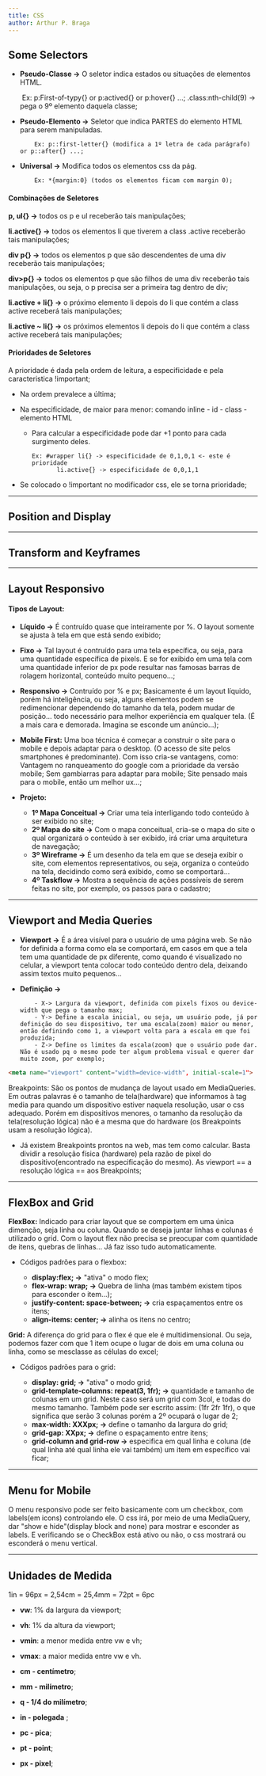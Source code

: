 ```yaml
---
title: CSS
author: Arthur P. Braga
---
```


## Some Selectors

- **Pseudo-Classe ->** O seletor indica estados ou situações de elementos HTML. 
  
  ​    Ex: p:First-of-typy{} or p:actived{} or p:hover{} ...;
  ​            .class:nth-child(9) -> pega o 9º elemento daquela classe;​    

- **Pseudo-Elemento ->** Seletor que indica PARTES do elemento HTML para serem manipuladas.
  
          Ex: p::first-letter{} (modifica a 1º letra de cada parágrafo) or p::after{} ...;

- **Universal ->** Modifica todos os elementos css da pág.
  
          Ex: *{margin:0} (todos os elementos ficam com margin 0);

#### Combinações de Seletores

**p, ul{} ->** todos os p e ul receberão tais manipulações;

**li.active{} ->** todos os elementos li que tiverem a class .active receberão tais manipulações;

**div p{} ->** todos os elementos p que são descendentes de uma div receberão tais manipulações;

**div>p{} ->** todos os elementos p que são filhos de uma div receberão tais manipulações, ou seja, o p precisa ser a primeira tag dentro de div;

**li.active + li{} ->** o próximo elemento li depois do li que contém a class active receberá tais manipulações;

**li.active ~ li{} ->** os próximos elementos li depois do li que contém a class active receberá tais 
        manipulações;

#### Prioridades de Seletores

A prioridade é dada pela ordem de leitura, a especificidade e pela caracteristica !important;

- Na ordem prevalece a última;

- Na especificidade, de maior para menor: comando inline - id - class - elemento HTML
  
  - Para calcular a especificidade pode dar +1 ponto para cada surgimento deles.
    
        Ex: #wrapper li{} -> especificidade de 0,1,0,1 <- este é prioridade 
               li.active{} -> especificidade de 0,0,1,1

- Se colocado o !important no modificador css, ele se torna prioridade;

---

## Position and Display

------------------------------------------------------------------------------------------------------

## Transform and Keyframes

---

## Layout Responsivo

#### **Tipos de Layout:**

- **Líquido ->** É contruído quase que inteiramente por %. O layout somente se ajusta à tela em que está sendo exibido;
- **Fixo ->** Tal layout é contruído para uma tela específica, ou seja, para uma quantidade específica de pixels. E se for exibido em uma tela com uma quantidade inferior de px pode resultar nas famosas barras de rolagem horizontal, conteúdo muito pequeno...;
- **Responsivo ->** Contruído por % e px; Basicamente é um layout líquido, porém há inteligência, ou seja, alguns elementos podem se redimencionar dependendo do tamanho da tela, podem mudar de posição... todo necessário para melhor experiência em qualquer tela. (É a mais cara e demorada. Imagina se esconde um anúncio...);

- **Mobile First:** Uma boa técnica é começar a construir o site para o mobile e depois adaptar para o desktop. (O acesso de site pelos smartphones é predominante). Com isso cria-se vantagens, como: Vantagem no ranqueamento do google com a prioridade da versão mobile; Sem gambiarras para adaptar para mobile; Site pensado mais para o mobile, então um melhor ux...; 

- **Projeto:** 
  - **1º Mapa Conceitual ->** Criar uma teia interligando todo conteúdo à ser exibido no site;
  - **2º Mapa do site ->** Com o mapa conceitual, cria-se o mapa do site o qual organizará o conteúdo à ser exibido, irá criar uma arquitetura de navegação;
  - **3º Wireframe ->** É um desenho da tela em que se deseja exibir o site, com elementos representativos, ou seja, organiza o conteúdo na tela, decidindo como será exibido, como se comportará...
  - **4º Taskflow ->** Mostra a sequência de ações possíveis de serem feitas no site, por exemplo, os passos para o cadastro;

---

## Viewport and Media Queries

- **Viewport ->** É a área visível para o usuário de uma página web. Se não for definida a forma como ela se comportará, em casos em que a tela tem uma quantidade de px diferente, como quando é visualizado no celular, a viewport tenta colocar todo conteúdo dentro dela, deixando assim textos muito pequenos...  

- **Definição ->** <meta name="viewport" content="X,Y,Z">
  
          - X-> Largura da viewport, definida com pixels fixos ou device-width que pega o tamanho max;
          - Y-> Define a escala inicial, ou seja, um usuário pode, já por definição do seu dispositivo, ter uma escala(zoom) maior ou menor, então definindo como 1, a viewport volta para a escala em que foi produzida;
          - Z-> Define os limites da escala(zoom) que o usuário pode dar. Não é usado pq o mesmo pode ter algum problema visual e querer dar muito zoom, por exemplo; 

```html
<meta name="viewport" content="width=device-width", initial-scale=1">
```

Breakpoints: São os pontos de mudança de layout usado em MediaQueries. Em outras palavras é o tamanho de tela(hardware) que informamos à tag media para quando um dispositivo estiver naquela resolução, usar o css adequado. Porém em dispositivos menores, o tamanho da resolução da tela(resolução lógica) não é a mesma que do hardware (os Breakpoints usam a resolução lógica).

- Já existem Breakpoints prontos na web, mas tem como calcular. Basta dividir a resolução física (hardware) pela razão de pixel do dispositivo(encontrado na especificação do mesmo). As viewport == a resolução lógica == aos Breakpoints;

---

## FlexBox and Grid

**FlexBox:** Indicado para criar layout que se comportem em uma única dimenção, seja linha ou coluna. Quando se deseja juntar linhas e colunas é utilizado o grid. Com o layout flex não precisa se preocupar com quantidade de itens, quebras de linhas... Já faz isso tudo automaticamente.

- Códigos padrões para o flexbox: 
  
  - **display:flex; ->** "ativa" o modo flex;
  - **flex-wrap: wrap; ->** Quebra de linha (mas também existem tipos para esconder o item...);
  - **justify-content: space-between; ->** cria espaçamentos entre os itens;
  - **align-items: center; ->** alinha os itens no centro;

**Grid:** A diferença do grid para o flex é que ele é multidimensional. Ou seja, podemos fazer com que 1 item ocupe o lugar de dois em uma coluna ou linha, como se mesclasse as células do excel;

- Códigos padrões para o grid:
  
  - **display: grid; ->** "ativa" o modo grid;
  - **grid-template-columns: repeat(3, 1fr); ->** quantidade e tamanho de colunas em um grid. Neste caso será um grid com 3col, e todas do mesmo tamanho. Também pode ser escrito assim: (1fr 2fr 1fr), o que significa que serão 3 colunas porém a 2º ocupará o lugar de 2;
  - **max-width: XXXpx; ->** define o tamanho da largura do grid;
  - **grid-gap: XXpx; ->** define o espaçamento entre itens;
  - **grid-column and grid-row ->** especifica em qual linha e coluna (de qual linha até qual linha ele vai também) um item em específico vai ficar; 

---

## Menu for Mobile

O menu responsivo pode ser feito basicamente com um checkbox, com labels(em icons) controlando ele. O css irá, por meio de uma MediaQuery, dar "show e hide"(display block and none) para mostrar e esconder as labels. E verificando se o CheckBox está ativo ou não, o css mostrará ou esconderá o menu vertical.

---

## Unidades de Medida

1in = 96px = 2,54cm = 25,4mm = 72pt = 6pc

- **vw**: 1% da largura da viewport;

- **vh**: 1% da altura da viewport;

- **vmin**: a menor medida entre vw e vh;

- **vmax**: a maior medida entre vw e vh.

- **cm - centímetro**;

- **mm - milímetro**;

- **q - 1/4 do milímetro**;

- **in - polegada** ;

- **pc - pica**;

- **pt - point**;

- **px - pixel**;